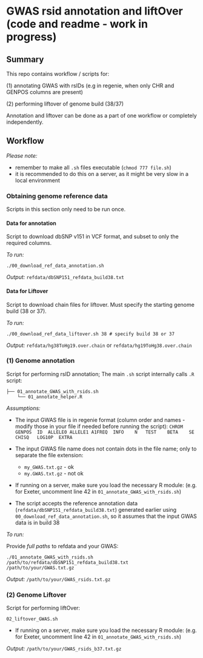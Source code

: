 # GWAS rsid annotation and liftOver (code and readme - work in progress)



## Summary

This repo contains workflow / scripts for:
 
(1) annotating GWAS with rsIDs (e.g in regenie, when only CHR and GENPOS columns are present)

(2) performing liftover of genome build (38/37)


Annotation and liftover can be done as a part of one workflow or completely independently. 

## Workflow

*Please note:*

- remember to make all `.sh` files executable (`chmod 777 file.sh`)
- it is recommended to do this on a server, as it might be very slow in a local environment

### Obtaining genome reference data

Scripts in this section only need to be run once.

#### Data for annotation

Script to download dbSNP v151 in VCF format, and subset to only the required columns.

*To run:*

```
./00_download_ref_data_annotation.sh
```
 
*Output:*
`refdata/dbSNP151_refdata_build38.txt`

#### Data for Liftover

Script to download chain files for liftover. Must specify the starting genome build (38 or 37). 

*To run:*

```
./00_download_ref_data_liftover.sh 38 # specify build 38 or 37
```

*Output:*
`refdata/hg38ToHg19.over.chain` or `refdata/hg19ToHg38.over.chain`

### (1) Genome annotation

Script for performing rsID annotation; The main `.sh` script internally calls `.R` script:

```
├── 01_annotate_GWAS_with_rsids.sh
    └── 01_annotate_helper.R
```

_Assumptions:_

- The input GWAS file is in regenie format (column order and names - modify those in your file if needed before running the script):
`CHROM	GENPOS	ID	ALLELE0	ALLELE1	A1FREQ	INFO	N	TEST	BETA	SE	CHISQ	LOG10P	EXTRA`
- The input GWAS file name does not contain dots in the file name; only to separate the file extension:
	- `my_GWAS.txt.gz` - ok
	- `my.GWAS.txt.gz` - not ok

- If running on a server, make sure you load the necessary R module: (e.g. for Exeter, uncomment line 42 in `01_annotate_GWAS_with_rsids.sh`)

- The script accepts the reference annotation data (`refdata/dbSNP151_refdata_build38.txt`) generated earlier using `00_download_ref_data_annotation.sh`, so it assumes that the input GWAS data is in build 38

*To run:*

Provide _full paths_ to refdata and your GWAS:

```
./01_annotate_GWAS_with_rsids.sh /path/to/refdata/dbSNP151_refdata_build38.txt /path/to/your/GWAS.txt.gz
```

*Output:* `/path/to/your/GWAS_rsids.txt.gz`


### (2) Genome Liftover

Script for performing liftOver:

```
02_liftover_GWAS.sh
```



- If running on a server, make sure you load the necessary R module: (e.g. for Exeter, uncomment line 42 in `01_annotate_GWAS_with_rsids.sh`)


*Output:* `/path/to/your/GWAS_rsids_b37.txt.gz`
